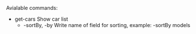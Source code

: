 <link rel="stylesheet" type="text/css" href="https://github.com/HukakHePak/cars-test/blob/pre-production/public/css/style.css">
<div class="commands">
    <div>Avialable commands:</div>
    <ul>
        <li>
            <div class="command">
                <span>
                    get-cars 
                </span>
                <span>
                    Show car list
                </span>
            </div>
            <ul>
                <li class="command">
                    <span >
                        -sortBy, -by  
                    </span>
                    <span>
                        Write name of field for sorting, example: -sortBy models
                    </span>
                </li>
            </ul>
        </li>
    </ul>
</div>
